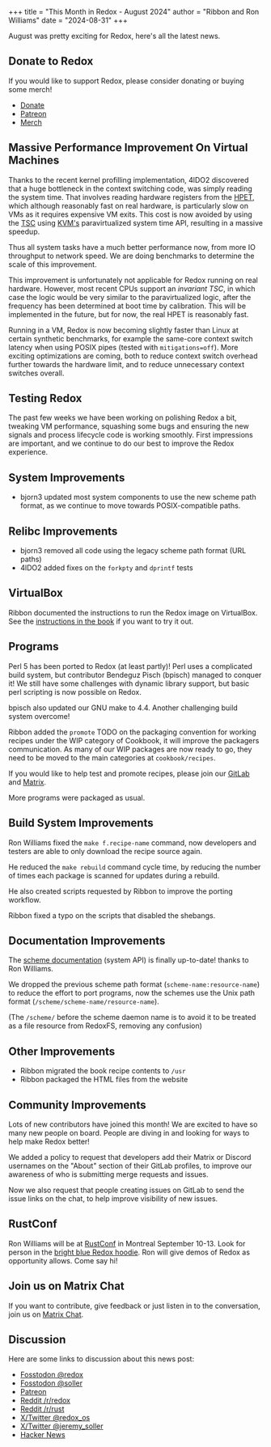 +++
title = "This Month in Redox - August 2024"
author = "Ribbon and Ron Williams"
date = "2024-08-31"
+++

August was pretty exciting for Redox, here's all the latest news.

## Donate to Redox

If you would like to support Redox, please consider donating or buying some merch!

- [Donate](https://www.redox-os.org/donate/)
- [Patreon](https://www.patreon.com/redox_os)
- [Merch](https://redox-os.creator-spring.com/)

## Massive Performance Improvement On Virtual Machines

Thanks to the recent kernel profilling implementation, 4lDO2 discovered that a huge bottleneck in the context switching code, was simply reading the system time. That involves reading hardware registers from the [HPET](https://en.wikipedia.org/wiki/High_Precision_Event_Timer), which although reasonably fast on real hardware, is particularly slow on VMs as it requires expensive VM exits. This cost is now avoided by using the [TSC](https://en.wikipedia.org/wiki/Time_Stamp_Counter) using [KVM's](https://en.wikipedia.org/wiki/Kernel-based_Virtual_Machine) paravirtualized system time API, resulting in a massive speedup.

Thus all system tasks have a much better performance now, from more IO throughput to network speed. We are doing benchmarks to determine the scale of this improvement.

This improvement is unfortunately not applicable for Redox running on real hardware. However, most recent CPUs support an *invariant TSC*, in which case the logic would be very similar to the paravirtualized logic, after the frequency has been determined at boot time by calibration. This will be implemented in the future, but for now, the real HPET is reasonably fast.

Running in a VM, Redox is now becoming slightly faster than Linux at certain synthetic benchmarks, for example the same-core context switch latency when using POSIX pipes (tested with `mitigations=off`). More exciting optimizations are coming, both to reduce context switch overhead further towards the hardware limit, and to reduce unnecessary context switches overall.

## Testing Redox

The past few weeks we have been working on polishing Redox a bit,
tweaking VM performance,
squashing some bugs and ensuring the new signals and process lifecycle code is working smoothly.
First impressions are important, and we continue to do our best to improve the Redox experience.

## System Improvements

- bjorn3 updated most system components to use the new scheme path format, as we continue to move towards POSIX-compatible paths. 

## Relibc Improvements

- bjorn3 removed all code using the legacy scheme path format (URL paths)
- 4lDO2 added fixes on the `forkpty` and `dprintf` tests

## VirtualBox

Ribbon documented the instructions to run the Redox image on VirtualBox. See the [instructions in the book](https://doc.redox-os.org/book/running-vm.html#virtualbox-instructions) if you want to try it out.

## Programs

Perl 5 has been ported to Redox (at least partly)! Perl uses a complicated build system, but contributor Bendeguz Pisch (bpisch) managed to conquer it! We still have some challenges with dynamic library support, but basic perl scripting is now possible on Redox.

bpisch also updated our GNU make to 4.4. Another challenging build system overcome!

Ribbon added the `promote` TODO on the packaging convention for working recipes under the WIP category of Cookbook, it will improve the packagers communication. As many of our WIP packages are now ready to go, they need to be moved to the main categories at `cookbook/recipes`.

If you would like to help test and promote recipes, please join our [GitLab](https://gitlab.redox-os.org/redox-os/redox/) and [Matrix](https://matrix.to/#/#redox-join:matrix.org).

More programs were packaged as usual.

## Build System Improvements

Ron Williams fixed the `make f.recipe-name` command, now developers and testers are able to only download the recipe source again.

He reduced the `make rebuild` command cycle time, by reducing the number of times each package is scanned for updates during a rebuild.

He also created scripts requested by Ribbon to improve the porting workflow.

Ribbon fixed a typo on the scripts that disabled the shebangs.

## Documentation Improvements

The [scheme documentation](https://doc.redox-os.org/book/schemes-resources.html) (system API) is finally up-to-date! thanks to Ron Williams.

We dropped the previous scheme path format (`scheme-name:resource-name`) to reduce the effort to port programs, now the schemes use the Unix path format (`/scheme/scheme-name/resource-name`).

(The `/scheme/` before the scheme daemon name is to avoid it to be treated as a file resource from RedoxFS, removing any confusion)

## Other Improvements

- Ribbon migrated the book recipe contents to `/usr`
- Ribbon packaged the HTML files from the website

## Community Improvements

Lots of new contributors have joined this month! We are excited to have so many new people on board.
People are diving in and looking for ways to help make Redox better!

We added a policy to request that developers add their Matrix or Discord usernames on the "About" section of their GitLab profiles, to improve our awareness of who is submitting merge requests and issues.

Now we also request that people creating issues on GitLab to send the issue links on the chat, to help improve visibility of new issues.

## RustConf

Ron Williams will be at [RustConf](https://rustconf.com/) in Montreal September 10-13.
Look for person in the [bright blue Redox hoodie](https://redox-os.creator-spring.com/listing/redox-hoodie?product=227&variation=2665&size=1247).
Ron will give demos of Redox as opportunity allows. Come say hi!

## Join us on Matrix Chat

If you want to contribute, give feedback or just listen in to the conversation,
join us on [Matrix Chat](https://matrix.to/#/#redox-join:matrix.org).

## Discussion

Here are some links to discussion about this news post:

- [Fosstodon @redox](https://fosstodon.org/@redox/113080386969774301)
- [Fosstodon @soller](https://fosstodon.org/@soller/113080386010260292)
- [Patreon](https://www.patreon.com/posts/111421950)
- [Reddit /r/redox](https://www.reddit.com/r/Redox/comments/1f8ynw7/this_month_in_redox_august_2024/)
- [Reddit /r/rust](https://www.reddit.com/r/rust/comments/1f8yoqy/this_month_in_redox_os_august_2024/)
- [X/Twitter @redox_os](https://x.com/redox_os/status/1831378079169577027)
- [X/Twitter @jeremy_soller](https://x.com/jeremy_soller/status/1831377989646406069)
- [Hacker News](https://news.ycombinator.com/item?id=41448078)
